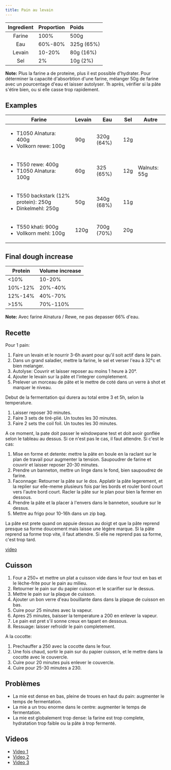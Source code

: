 ```yaml
---
title: Pain au levain
---
```


| Ingredient | Proportion | Poids      |
| :--------: | :--------- | :--------- |
| Farine     | 100%       | 500g       |
| Eau        | 60%-80%    | 325g (65%) |
| Levain     | 10-20%     | 80g (16%)  |
| Sel        | 2%         | 10g (2%)   |

**Note:** Plus la farine a de proteine, plus il est possible d'hydrater.
Pour déterminer la capacité d'absorbtion d'une farine, mélanger 50g de
farine avec un pourcentage d'eau et laisser autolyser. 1h après,
vérifier si la pâte s'étire bien, ou si elle casse trop rapidement.

## Examples

<table>
<thead>
  <tr>
    <th>Farine</th>
    <th>Levain</th>
    <th>Eau</th>
    <th>Sel</th>
    <th>Autre</th>
  </tr>
</thead>
<tbody>
  <tr>
    <td>
      <ul>
        <li>
          T1050 Alnatura: 400g
        </li>
        <li>
          Vollkorn rewe: 100g
        </li>
      </ul>
    </td>
    <td>90g</td>
    <td>320g (64%)</td>
    <td>12g</td>
    <td></td>
  </tr>
  <tr>
    <td>
      <ul>
        <li>T550 rewe: 400g</li>
        <li>T1050 Alnatura: 100g</li>
      </ul>
    </td>
    <td>60g</td>
    <td>325 (65%)</td>
    <td>12g</td>
    <td>Walnuts: 55g</td>
  </tr>
  <tr>
    <td>
      <ul>
        <li>
          T550 backstark (12% protein): 250g
        </li>
        <li>Dinkelmehl: 250g</li>
      </ul>
    </td>
    <td>50g</td>
    <td>340g (68%)</td>
    <td>11g</td>
    <td></td>
  </tr>
  <tr>
    <td>
      <ul>
        <li>
          T550 khati: 900g
        </li>
        <li>
          Vollkorn mehl: 100g
        </li>
      </ul>
    </td>
    <td>120g</td>
    <td>700g (70%)</td>
    <td>20g</td>
    <td></td>
  </tr>
</tbody>
</table>

## Final dough increase

| Protein | Volume increase |
| ------- | --------------- |
| <10%    | 10-20%          |
| 10%-12% | 20%-40%         |
| 12%-14% | 40%-70%         |
| >15%    | 70%-110%        |


**Note:** Avec farine Alnatura / Rewe, ne pas depasser 66% d'eau.

## Recette

Pour 1 pain:

1.  Faire un levain et le nourrir 3-6h avant pour qu'il soit actif dans le pain.
1.  Dans un grand saladier, mettre la farine, le sel et verser l'eau à 32°c et
    bien melanger.
1.  Autolyse: Couvrir et laisser reposer au moins 1 heure à 20°.
1.  Ajouter le levain sur la pâte et l'integrer completement.
1.  Prelever un morceau de pâte et le mettre de coté dans un verre à shot
    et marquer le niveau.

Debut de la fermentation qui durera au total entre 3 et 5h, selon la temperature.

1.  Laisser reposer 30 minutes.
1.  Faire 3 sets de tiré-plié. Un toutes les 30 minutes.
1.  Faire 2 sets the coil foil. Un toutes les 30 minutes.

A ce moment, la pate doit passer le windowpane test et doit avoir gonflée selon le tableau au
dessus. Si ce n'est pas le cas, il faut attendre. Si c'est le cas:

1.  Mise en forme et detente: mettre la pâte en boule en la raclant sur
    le plan de travail pour augmenter la tension. Saupoudrer de farine
    et couvrir et laisser reposer 20-30 minutes.
1.  Prendre un banneton, mettre un linge dans le fond, bien saupoudrez
    de farine.
1.  Faconnage: Retourner la pâte sur le dos. Applatir la pâte legerement, et la
    replier sur elle-meme plusieurs fois par les bords et rouler bord
    court vers l'autre bord court. Racler la pâte sur le plan pour bien
    la fermer en dessous.
1.  Prendre la pâte et la placer à l'envers dans le banneton, soudure
    sur le dessus.
1.  Mettre au frigo pour 10-16h dans un zip bag.

La pâte est prete quand on appuie dessus au doigt et que la pâte reprend
presque sa forme doucement mais laisse une légère marque. Si la pâte
reprend sa forme trop vite, il faut attendre. Si elle ne reprend pas sa
forme, c'est trop tard.

[video](https://www.youtube.com/watch?v=hNzJLP61nnQ)

## Cuisson

1.  Four a 250+ et mettre un plat a cuisson vide dans le four tout en bas
    et le lèche-frite pour le pain au milieu.
2.  Retourner le pain sur du papier cuisson et le scarifier sur le
    dessus.
3.  Mettre le pain sur la plaque de cuisson.
4.  Ajouter un bon verre d'eau bouillante dans dans la plaque de
    cuisson en bas.
5.  Cuire pour 25 minutes avec la vapeur.
6.  Apres 25 minutes, baisser la temperature a 200 en enlever la vapeur.
7.  Le pain est pret s'il sonne creux en tapant en dessous.
8.  Ressuage: laisser refroidir le pain completement.

A la cocotte:

1.  Prechauffer a 250 avec la cocotte dans le four.
1.  Une fois chaud, sortir le pain sur du papier cuisson, et le mettre dans la cocotte avec le couvercle.
1.  Cuire pour 20 minutes puis enlever le couvercle.
1.  Cuire pour 25-30 minutes a 230.

## Problèmes

- La mie est dense en bas, pleine de troues en haut du pain: augmenter
  le temps de fermentation.
- La mie a un trou enorme dans le centre: augmenter le temps de
  fermentation.
- La mie est globalement trop dense: la farine est trop complete,
  hydratation trop faible ou la pâte à trop fermenté.

## Videos

- [Video 1](https://www.youtube.com/watch?v=KkulM98briI)
- [Video 2](https://www.youtube.com/watch?v=2FVfJTGpXnU)
- [Video 3](https://www.youtube.com/watch?v=BJEHsvW2J6M)
